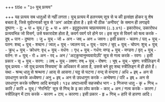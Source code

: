 +++
title = "३० युच् प्रत्यय"

+++
यह प्रत्यय सब धातुओं से नहीं लगता।
युच् प्रत्यय में हलन्त्यम् सूत्र से च की इत्संज्ञा होकर यु शेष बचता है, जिसे युवोरनाकौ सूत्र से 'अन' आदेश होता है। इसे भी ठीक 'अनीयर्' के समान ही लगाइये
दुष्पान: - दु: + पा + युच् / दु: + पा + अन -
इदुदुपधस्य चाप्रत्ययस्य (८.३.४१) - इकारोपध, उकारोपध प्रत्ययभिन्न जो विसर्ग, उसे षकारादेश होता है, कवर्ग पवर्ग परे होने पर।
इस सूत्र से विसर्ग को षत्व करके - दुष् + पान - दुष्पानः । जु + युच् - जो + अन - जव् + अन = जवनः। इसी प्रकार -
चलनः / पत् + युच् - पतन: शब्द् + युच् - शब्दनः / ज्वल् + युच् - ज्वलन पद् + युच् - पदनः / चुप् + युच् - चोपन: शुच् + युच् -
क्रुध् + युच् - क्रोधन: वृध् + युच् - वर्धनः । गृध् + युच् - गर्धन: मण्ड् + युच् - मण्डनः / वृत् + युच् - वर्तन:
रु + युच् - रो + अन - रव् + अन / 'अट्कुप्वानुम्व्यवायेऽपि' सूत्र से णत्व करके - रवणः । इसी प्रकार - सृ + युच् - सरण: । लष् + युच् - लषण: रुष् + युच् - रोषण: । भूष् + युच् - भूषण:
स्त्रीलिङ्ग में युच् प्रत्यय - जो युच् प्रत्यय स्त्रियाम्' के अधिकार में आता है, उससे बने हुए शब्द स्त्रीलिङ्ग में ही होते हैं।
यथा - श्रन्थ् धातु से श्रन्थना / आस् से आसना / घट्ट से घटना / वन्द् से वन्दना / अधि + इष् + अन से उपधागुण करके अध्येषणा / अनु + इष् + अन से उपधागुण करके - अन्वेषणा / परि + इष् + अन से उपधागुण करके पर्येषणा आदि बनाइये।
१३४
अष्टाध्यायी सहजबोध भाग - ३
णिजन्त धातु - कृ + णिच् = कारि / कारि + युच् / ‘णेरनिटि' सूत्र से णिच् के इ का लोप करके - कार् + अन / णत्व करके - कारण / स्त्रीलिङ्ग में टाप करके - कारण + टाप् = कारणा। इसी प्रकार - हृ + णिच् = हारि से हारणा आदि।